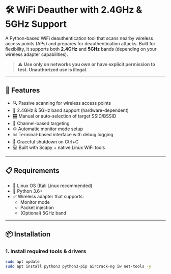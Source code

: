 # 🛠️ WiFi Deauther with 2.4GHz & 5GHz Support

A Python-based WiFi deauthentication tool that scans nearby wireless access points (APs) and prepares for deauthentication attacks. Built for flexibility, it supports both **2.4GHz** and **5GHz** bands (depending on your wireless adapter capabilities).

> ⚠️ **Use only on networks you own or have explicit permission to test. Unauthorized use is illegal.**

---

## 🚀 Features

- 🔍 Passive scanning for wireless access points  
- 📡 2.4GHz & 5GHz band support (hardware-dependent)  
- 🎛️ Manual or auto-selection of target SSID/BSSID  
- 🧠 Channel-based targeting  
- ⚙️ Automatic monitor mode setup  
- 📊 Terminal-based interface with debug logging  
- 🚦 Graceful shutdown on Ctrl+C  
- 💻 Built with Scapy + native Linux WiFi tools  

---

## 📋 Requirements

- 🐧 Linux OS (Kali Linux recommended)  
- 🐍 Python 3.6+  
- ✅ Wireless adapter that supports:
  - Monitor mode
  - Packet injection
  - (Optional) 5GHz band

---

## 📦 Installation

### 1. Install required tools & drivers

```bash
sudo apt update
sudo apt install python3 python3-pip aircrack-ng iw net-tools -y
